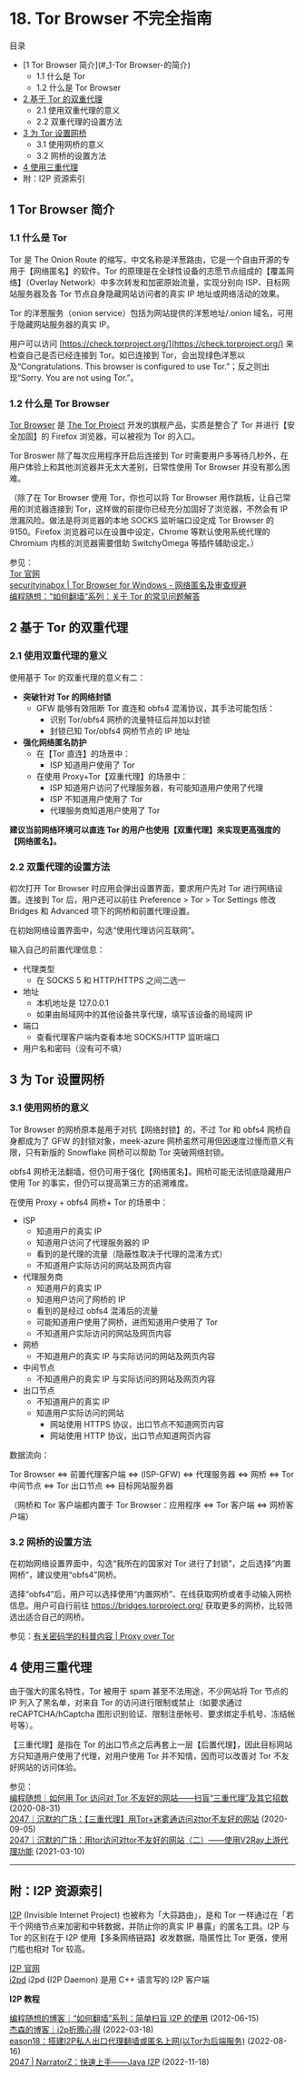 # 18. Tor Browser 不完全指南

目录  
- [1 Tor Browser 简介](#_1-Tor Browser-的简介)
	- 1.1 什么是 Tor
	- 1.2 什么是 Tor Browser
- [2 基于 Tor 的双重代理](#_2-基于-Tor-的双重代理)
	- 2.1 使用双重代理的意义
	- 2.2 双重代理的设置方法
- [3 为 Tor 设置网桥](#_3-为-Tor-设置网桥)
	- 3.1 使用网桥的意义
	- 3.2 网桥的设置方法
- [4 使用三重代理](#_4-使用三重代理)
- 附：I2P 资源索引


## 1 Tor Browser 简介

### 1.1 什么是 Tor

Tor 是 The Onion Route 的缩写，中文名称是洋葱路由，它是一个自由开源的专用于【网络匿名】的软件。Tor 的原理是在全球性设备的志愿节点组成的【覆盖网络】（Overlay Network）中多次转发和加密原始流量，实现分别向 ISP、目标网站服务器及各 Tor 节点自身隐藏网站访问者的真实 IP 地址或网络活动的效果。

Tor 的洋葱服务（onion service）包括为网站提供的洋葱地址/.onion 域名，可用于隐藏网站服务器的真实 IP。

用户可以访问 [https://check.torproject.org/](https://check.torproject.org/) 来检查自己是否已经连接到 Tor。如已连接到 Tor，会出现绿色洋葱以及“Congratulations. This browser is configured to use Tor.”；反之则出现“Sorry. You are not using Tor.”。

### 1.2 什么是 Tor Browser

[Tor Browser](https://www.torproject.org/download) 是 [The Tor Project](https://www.torproject.org/) 开发的旗舰产品，实质是整合了 Tor 并进行【安全加固】的 Firefox 浏览器，可以被视为 Tor 的入口。

Tor Broswer 除了每次应用程序开启后连接到 Tor 时需要用户多等待几秒外，在用户体验上和其他浏览器并无太大差别，日常性使用 Tor Browser 并没有那么困难。

（除了在 Tor Browser 使用 Tor，你也可以将 Tor Browser 用作跳板，让自己常用的浏览器连接到 Tor，这样做的前提你已经充分加固好了浏览器，不然会有 IP 泄漏风险。做法是将浏览器的本地 SOCKS 监听端口设定成 Tor Browser 的 9150。Firefox 浏览器可以在设置中设定，Chrome 等默认使用系统代理的 Chromium  内核的浏览器需要借助 SwitchyOmega 等插件辅助设定。）


参见：  
[Tor 官网](https://www.torproject.org/)  
[securityinabox | Tor Browser for Windows - 网络匿名及审查规避](https://securityinabox.org/zh/guide/torbrowser/windows/)  
[编程随想：“如何翻墙”系列：关于 Tor 的常见问题解答  ](https://program-think.blogspot.com/2013/11/tor-faq.html)



## 2 基于 Tor 的双重代理


### 2.1 使用双重代理的意义

使用基于 Tor 的双重代理的意义有二：   
- **突破针对 Tor 的网络封锁**
  - GFW 能够有效阻断 Tor 直连和 obfs4 混淆协议，其手法可能包括：
    - 识别 Tor/obfs4 网桥的流量特征后并加以封锁
    - 封锁已知 Tor/obfs4 网桥节点的 IP 地址
- **强化网络匿名防护**  
  - 在【Tor 直连】的场景中：  
    - ISP 知道用户使用了 Tor  
  - 在使用 Proxy+Tor【双重代理】的场景中：  
    - ISP 知道用户访问了代理服务器，有可能知道用户使用了代理  
    - ISP 不知道用户使用了 Tor  
    - 代理服务商知道用户使用了 Tor  

**建议当前网络环境可以直连 Tor 的用户也使用【双重代理】来实现更高强度的【网络匿名】。**



### 2.2 双重代理的设置方法

初次打开 Tor Browser 时应用会弹出设置界面，要求用户先对 Tor 进行网络设置。连接到 Tor 后，用户还可以前往 Preference > Tor > Tor Settings 修改 Bridges 和 Advanced 项下的网桥和前置代理设置。

在初始网络设置界面中，勾选“使用代理访问互联网”。

输入自己的前置代理信息：   
- 代理类型
  - 在 SOCKS 5 和 HTTP/HTTPS 之间二选一
- 地址
  - 本机地址是 127.0.0.1
  - 如果由局域网中的其他设备共享代理，填写该设备的局域网 IP
- 端口
  - 查看代理客户端内查看本地 SOCKS/HTTP 监听端口
- 用户名和密码（没有可不填）



## 3 为 Tor 设置网桥

### 3.1 使用网桥的意义

Tor Browser 的网桥原本是用于对抗【网络封锁】的，不过 Tor 和 obfs4 网桥自身都成为了 GFW 的封锁对象，meek-azure 网桥虽然可用但因速度过慢而意义有限，只有新版的 Snowflake 网桥可以帮助 Tor 突破网络封锁。

obfs4 网桥无法翻墙，但仍可用于强化【网络匿名】。网桥可能无法彻底隐藏用户使用 Tor 的事实，但仍可以提高第三方的追溯难度。

在使用 Proxy + obfs4 网桥+ Tor 的场景中：   
- ISP 
  - 知道用户的真实 IP
  - 知道用户访问了代理服务器的 IP
  - 看到的是代理的流量（隐蔽性取决于代理的混淆方式）
  - 不知道用户实际访问的网站及网页内容
- 代理服务商
  - 知道用户的真实 IP
  - 知道用户访问了网桥的 IP
  - 看到的是经过 obfs4 混淆后的流量
  - 可能知道用户使用了网桥，进而知道用户使用了 Tor
  - 不知道用户实际访问的网站及网页内容
- 网桥
  - 不知道用户的真实 IP 与实际访问的网站及网页内容
- 中间节点
  - 不知道用户的真实 IP 与实际访问的网站及网页内容
- 出口节点
  - 不知道用户的真实 IP 
  - 知道用户实际访问的网站
    - 网站使用 HTTPS 协议，出口节点不知道网页内容
    - 网站使用 HTTP 协议，出口节点知道网页内容

数据流向：

Tor Browser <=> 前置代理客户端 <=>  (ISP-GFW) <=> 代理服务器 <=> 网桥 <=> Tor 中间节点 <=> Tor 出口节点 <=> 目标网站服务器

（网桥和 Tor 客户端都内置于 Tor Browser：应用程序 <=> Tor 客户端 <=> 网桥客户端）



### 3.2 网桥的设置方法

在初始网络设置界面中，勾选“我所在的国家对 Tor 进行了封锁”，之后选择“内置网桥”，建议使用“obfs4”网桥。

选择“obfs4”后，用户可以选择使用“内置网桥”、在线获取网桥或者手动输入网桥信息。用户可自行前往 https://bridges.torproject.org/ 获取更多的网桥，比较筛选出适合自己的网桥。


参见：[有关密码学的科普内容 | Proxy over Tor](https://cryptoboy.home.blog/2018/11/04/proxy-over-tor/)  



## 4 使用三重代理


由于强大的匿名特性，Tor 被用于 spam 甚至不法用途，不少网站将 Tor 节点的 IP 列入了黑名单，对来自 Tor 的访问进行限制或禁止（如要求通过 reCAPTCHA/hCaptcha 图形识别验证、限制注册帐号、要求绑定手机号、冻结帐号等）。  

【三重代理】是指在 Tor 的出口节点之后再套上一层【后置代理】，因此目标网站方只知道用户使用了代理，对用户使用 Tor 并不知情，因而可以改善对 Tor 不友好网站的访问体验。


参见：  
[编程随想｜如何用 Tor 访问对 Tor 不友好的网站——扫盲“三重代理”及其它招数](https://program-think.blogspot.com/2020/08/Tor-Triple-Proxy.html) (2020-08-31)   
[2047｜沉默的广场：【三重代理】用Tor+迷雾通访问对tor不友好的网站](https://2047.one/t/7237) (2020-09-05)  
[2047｜沉默的广场：用tor访问对tor不友好的网站（二）——使用V2Ray上游代理功能](https://2047.one/t/11496) (2021-03-10)  

---
## 附：I2P 资源索引

[I2P](https://geti2p.net/) (Invisible Internet Project) 也被称为「大蒜路由」，是和 Tor 一样通过在「若干个网络节点来加密和中转数据，并防止你的真实 IP 暴露」的匿名工具。I2P 与 Tor 的区别在于 I2P 使用【多条网络链路】收发数据，隐匿性比 Tor 更强，使用门槛也相对 Tor 较高。

[I2P 官网](https://geti2p.net/)  
[i2pd](https://github.com/PurpleI2P/i2pd)  i2pd (I2P Daemon) 是用 C++ 语言写的 I2P 客户端

**I2P 教程**

[编程随想的博客｜“如何翻墙”系列：简单扫盲 I2P 的使用](https://program-think.blogspot.com/2012/06/gfw-i2p.html) (2012-06-15)  
[杰森的博客｜i2p折腾心得](https://johnrosen1.com/2021/01/28/i2p/) (2022-03-18)   
[eason18：搭建I2P私人出口代理翻墙或匿名上网(以Tor为后端服务)](https://234t34.wordpress.com/2022/08/16/%e6%90%ad%e5%bb%bai2p%e7%a7%81%e4%ba%ba%e9%9a%90%e8%97%8f%e6%9c%8d%e5%8a%a1%e7%bf%bb%e5%a2%99%e6%88%96%e5%8c%bf%e5%90%8d%e4%b8%8a%e7%bd%91%e4%bb%a5tor%e4%b8%ba%e5%90%8e%e7%ab%af%e6%9c%8d%e5%8a%a1/) (2022-08-16)  
[2047 | NarratorZ：快速上手——Java I2P](https://2047.one/t/20030) (2022-11-18)  




